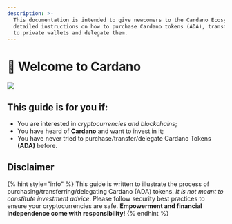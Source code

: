 ```yaml
---
description: >-
  This documentation is intended to give newcomers to the Cardano Ecosystem
  detailed instructions on how to purchase Cardano tokens (ADA), transfer them
  to private wallets and delegate them.
---
```


# 📖 Welcome to Cardano

![](.gitbook/assets/cardano\_logo\_purple.png)

## This guide is for you if:

* You are interested in _cryptocurrencies and blockchains_;
* You have heard of **Cardano** and want to invest in it;
* You have never tried to purchase/transfer/delegate Cardano Tokens **(ADA)** before.

## Disclaimer

{% hint style="info" %}
This guide is written to illustrate the process of purchasing/transferring/delegating Cardano (ADA) tokens. _It is not meant to constitute investment advice_. Please follow security best practices to ensure your cryptocurrencies are safe. **Empowerment and financial independence come with responsibility!**
{% endhint %}

